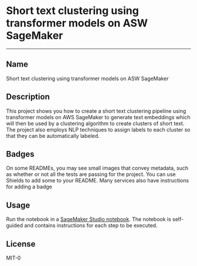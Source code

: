 # Short text clustering using transformer models on ASW SageMaker

***

## Name
Short text clustering using transformer models on ASW SageMaker

## Description
This project shows you how to create a short text clustering pipeline using transformer models on AWS SageMaker to generate text embeddings which will then be used by a clustering algorithm to create clusters of short text. The project also employs NLP techniques to assign labels to each cluster so that they can be automatically labeled.

## Badges
On some READMEs, you may see small images that convey metadata, such as whether or not all the tests are passing for the project. You can use Shields to add some to your README. Many services also have instructions for adding a badge

## Usage
Run the notebook in a [SageMaker Studio notebook](https://docs.aws.amazon.com/sagemaker/latest/dg/notebooks.html). The notebook is self-guided and contains instructions for each step to be executed.

## License
MIT-0
